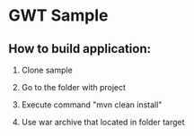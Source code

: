 # GWT Sample

## How to build application:

1) Clone sample

2) Go to the folder with project

3) Execute command "mvn clean install"

4) Use war archive that located in folder target
